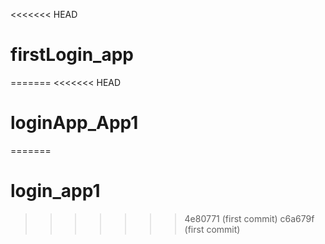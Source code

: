 <<<<<<< HEAD
# firstLogin_app
=======
<<<<<<< HEAD
# loginApp_App1
=======
# login_app1
>>>>>>> 4e80771 (first commit)
>>>>>>> c6a679f (first commit)
